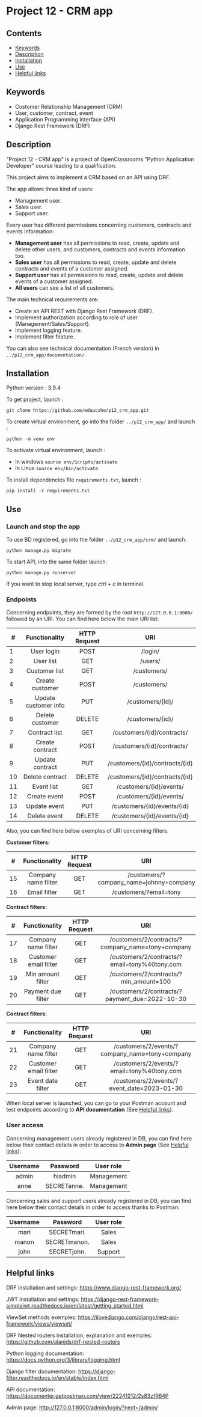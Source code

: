 # Project 12 - CRM app

## Contents
- [Keywords](#keywords)
- [Description](#description)
- [Installation](#installation)
- [Use](#use)
- [Helpful links](#links)

## Keywords <a class="anchor" id="keywords"></a>
- Customer Relationship Management (CRM)
- User, customer, contract, event
- Application Programming Interface (API)
- Django Rest Framework (DRF)

## Description <a class="anchor" id="description"></a>

"Project 12 - CRM app" is a project of OpenClassrooms "Python Application Developer" 
course leading to a qualification.

This project aims to implement a CRM based on an API using DRF.

The app allows three kind of users: 
- Management user.
- Sales user.
- Support user.

Every user has different permissions concerning customers, contracts and events information:
- **Management user** has all permissions to read, create, update and delete other users, 
and customers, contracts and events information too. 
- **Sales user** has all permissions to read, create, update and delete contracts and events of a customer assigned.
- **Support user** has all permissions to read, create, update and delete events of a customer assigned.
- **All users** can see a list of all customers.

The main technical requirements are:
- Create an API REST with Django Rest Framework (DRF).
- Implement authorization according to role of user (Management/Sales/Support).
- Implement logging feature.
- Implement filter feature.

You can also see technical documentation (French version) in 
`../p12_crm_app/documentation/`.

## Installation <a class="anchor" id="installation"></a>

Python version : 3.9.4

To get project, launch :
```
git clone https://github.com/edaucohe/p12_crm_app.git
```

To create virtual environment, go into the folder `../p12_crm_app/` and launch :
```
python -m venv env  
```

To activate virtual environment, launch :

- In windows `source env/Scripts/activate`
- In Linux `source env/bin/activate`

To install dependencies file `requirements.txt`, launch :
```
pip install -r requirements.txt
```

## Use <a class="anchor" id="use"></a>

### Launch and stop the app

To use BD registered, go into the folder `../p12_crm_app/crm/` and launch:
```
python manage.py migrate  
```

To start API, into the same folder launch:
```
python manage.py runserver  
```

If you want to stop local server, type *ctrl + c* in terminal.

### Endpoints

Concerning endpoints, they are formed by the root `http://127.0.0.1:8000/` followed by an URI. 
You can find here below the main URI list:

| #   |    Functionality     | HTTP Request |                    URI                    |
|-----|:--------------------:|:------------:|:-----------------------------------------:|
| 1   |      User login      |     POST     |                  /login/                  |
| 2   |      User list       |     GET      |                  /users/                  |
| 3   |    Customer list     |     GET      |                /customers/                |
| 4   |   Create customer    |     POST     |                /customers/                |
| 5   | Update customer info |     PUT      |             /customers/{id}/              |
| 6   |   Delete customer    |    DELETE    |             /customers/{id}/              |
| 7   |    Contract list     |     GET      |        /customers/{id}/contracts/         |
| 8   |   Create contract    |     POST     |        /customers/{id}/contracts/         |
| 9   |   Update contract    |     PUT      |      /customers/{id}/contracts/{id}       |
| 10  |   Delete contract    |    DELETE    |      /customers/{id}/contracts/{id}       |
| 11  |      Event list      |     GET      |          /customers/{id}/events/          |
| 12  |     Create event     |     POST     |          /customers/{id}/events/          |
| 13  |     Update event     |     PUT      |        /customers/{id}/events/{id}        |
| 14  |     Delete event     |    DELETE    |        /customers/{id}/events/{id}        |

Also, you can find here below exemples of URI concerning filters. 

**Customer filters:**

| #   |    Functionality    | HTTP Request |                   URI                    |
|-----|:-------------------:|:------------:|:----------------------------------------:|
| 15  | Company name filter |     GET      | /customers/?company_name=johnny+company  |
| 16  |    Email filter     |     GET      |          /customers/?email=tony          |

**Contract filters:**

| #   |     Functionality     | HTTP Request |                        URI                        |
|-----|:---------------------:|:------------:|:-------------------------------------------------:|
| 17  |  Company name filter  |     GET      | /customers/2/contracts/?company_name=tony+company |
| 18  | Customer email filter |     GET      |   /customers/2/contracts/?email=tony%40tony.com   |
| 19  |   Min amount filter   |     GET      |      /customers/2/contracts/?min_amount=100       |
| 20  |  Payment due filter   |     GET      |  /customers/2/contracts/?payment_due=2022-10-30   |

**Contract filters:**

| #   |     Functionality     | HTTP Request |                      URI                       |
|-----|:---------------------:|:------------:|:----------------------------------------------:|
| 21  |  Company name filter  |     GET      | /customers/2/events/?company_name=tony+company |
| 22  | Customer email filter |     GET      |   /customers/2/events/?email=tony%40tony.com   |
| 23  |   Event date filter   |     GET      |   /customers/2/events/?event_date=2023-01-30   |

When local server is launched, you can go to your Postman account and test endpoints 
according to **API documentation** (See [Helpful links](#links)).

### User access

Concerning management users already registered in DB, you can find here below their contact details 
in order to access to **Admin page** (See [Helpful links](#links)):

| Username |  Password   | User role  |
|:--------:|:-----------:|:----------:|
|  admin   |   hiadmin   | Management |
|   anne   | SECRETanne. | Management |

Concerning sales and support users already registered in DB, you can find here below their contact details 
in order to access thanks to Postman:

| Username |   Password   | User role |
|:--------:|:------------:|:---------:|
|   mari   | SECRETmari.  |   Sales   |
|  manon   | SECRETmanon. |   Sales   |
|   john   | SECRETjohn.  |  Support  |

## Helpful links <a class="anchor" id="links"></a>

DRF installation and settings:
https://www.django-rest-framework.org/

JWT installation and settings:
https://django-rest-framework-simplejwt.readthedocs.io/en/latest/getting_started.html

ViewSet methods exemples:
https://ilovedjango.com/django/rest-api-framework/views/viewset/

DRF Nested routers installation, explanation and exemples: 
https://github.com/alanjds/drf-nested-routers

Python logging documentation:
https://docs.python.org/3/library/logging.html

Django filter documentation:
https://django-filter.readthedocs.io/en/stable/index.html

API documentation:
https://documenter.getpostman.com/view/22241212/2s83zfR64P

Admin page:
http://127.0.0.1:8000/admin/login/?next=/admin/
